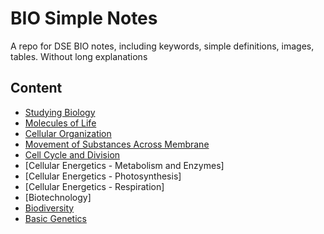 # BIO Simple Notes
 A repo for DSE BIO notes, including keywords, simple definitions, images, tables. Without long explanations

## Content
- [Studying Biology](https://github.com/LioQing/BIO-Simple-Notes/blob/master/Studying%20Biology.md)
- [Molecules of Life](https://github.com/LioQing/BIO-Simple-Notes/blob/master/Molecules%20of%20Life.md)
- [Cellular Organization](https://github.com/LioQing/BIO-Simple-Notes/blob/master/Cellular%20Orgainization.md)
- [Movement of Substances Across Membrane](https://github.com/LioQing/BIO-Simple-Notes/blob/master/Movement%20of%20Substances%20Across%20Membrane.md)
- [Cell Cycle and Division](https://github.com/LioQing/BIO-Simple-Notes/blob/master/Cell%20Cycle%20and%20Division.md)
- [Cellular Energetics - Metabolism and Enzymes]
- [Cellular Energetics - Photosynthesis]
- [Cellular Energetics - Respiration]
- [Biotechnology]
- [Biodiversity](https://github.com/LioQing/BIO-Simple-Notes/blob/master/Biodiversity.md)
- [Basic Genetics](https://github.com/LioQing/BIO-Simple-Notes/blob/master/Basic%20Genetics.md)